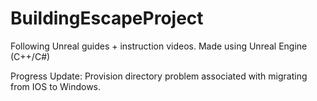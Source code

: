 # BuildingEscapeProject

Following Unreal guides + instruction videos.
Made using Unreal Engine (C++/C#)


Progress Update: 
Provision directory problem associated with migrating from IOS to Windows.
